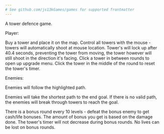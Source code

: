 ```yaml
---
# See github.com/js13kGames/games for supported frontmatter
---
```

A tower defence game.

Player:

Buy a tower and place it on the map.
Control all towers with the mouse - towers will automatically shoot at mouse location.
Tower's will lock up after 40.4 seconds, preventing the tower from moving, the tower however will still shoot in the direction it's facing.
Click a tower in between rounds to open up upgrade menu. Click the tower in the middle of the round to reset the tower's timer.

Enemies:

Enemies will follow the highlighted path.

Enemies will take the shortest path to the end goal.
If there is no valid path, the enemies will break through towers to reach the goal.

There is a bonus round every 10 levels - defeat the bonus enemy to get cash/life bonuses. The amount of bonus you get is based on the damage done. The tower's timer will not decrease during bonus rounds. No lives can be lost on bonus rounds.